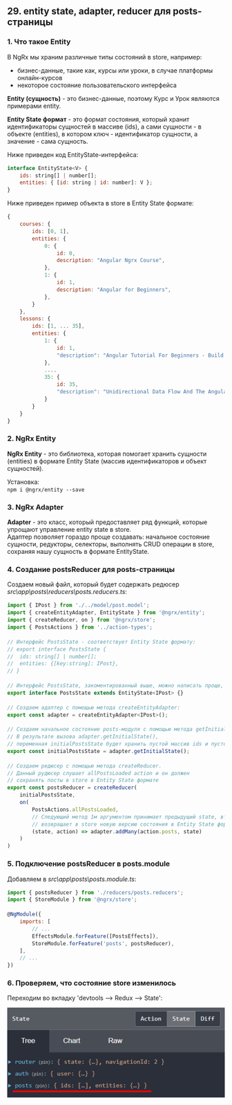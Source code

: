 ## 29. entity state, adapter, reducer для posts-страницы

### 1. Что такое Entity

В NgRx мы храним различные типы состояний в store, например:
- бизнес-данные, такие как, курсы или уроки, в случае платформы онлайн-курсов
- некоторое состояние пользовательского интерфейса

**Entity (сущность)** - это бизнес-данные, поэтому Курс и Урок являются примерами entity.

**Entity State формат** - это формат состояния, который хранит идентификаторы сущностей в массиве (ids), а сами сущности - в объекте (entities), в котором ключ - идентификатор сущности, а значение - сама сущность.   

Ниже приведен код EntityState-интерфейса:
```js
interface EntityState<V> {
	ids: string[] | number[];
	entities: { [id: string | id: number]: V };
}
```

Ниже приведен пример объекта в store в Entity State формате:
```js
{
	courses: {
		ids: [0, 1],
		entities: {
			0: {
				id: 0,
				description: "Angular Ngrx Course",                   
			},
			1: {
				id: 1,
				description: "Angular for Beginners",                                          
			},
		}
	},
	lessons: {
		ids: [1, ... 35],
		entities: {
			1: {
				id: 1,
				"description": "Angular Tutorial For Beginners - Build Your First App - Hello World Step By Step",
			},
			....
			35: {
				id: 35,
				"description": "Unidirectional Data Flow And The Angular Development Mode",
			}
		}
	}
}
```

### 2. NgRx Entity

**NgRx Entity** - это библиотека, которая помогает хранить сущности (entities) в формате Entity State (массив идентификаторов и объект сущностей). 

Установка:    
`npm i @ngrx/entity --save`

### 3. NgRx Adapter

**Adapter** - это класс, который предоставляет ряд функций, которые упрощают управление entity state в store.   
Адаптер позволяет гораздо проще создавать: начальное состояние сущности, редукторы, селекторы, выполнять CRUD операции в store, сохраняя нашу сущность в формате EntityState.

### 4. Создание postsReducer для posts-страницы

Создаем новый файл, который будет содержать редюсер *src\app\posts\reducers\posts.reducers.ts*:
```js
import { IPost } from './../model/post.model';
import { createEntityAdapter, EntityState } from '@ngrx/entity';
import { createReducer, on } from '@ngrx/store';
import { PostsActions } from '../action-types';

// Интерфейс PostsState - соответствует Entity State формату:
// export interface PostsState {
// 	ids: string[] | number[];
// 	entities: {[key:string]: IPost},
// }

// Интерфейс PostsState, закоментированный выше, можно написать проще, используя класс EntityState:
export interface PostsState extends EntityState<IPost> {}

// Создаем адаптер с помощью метода createEntityAdapter:
export const adapter = createEntityAdapter<IPost>();

// Создаем начальное состояние posts-модуля с помощью метода getInitialState.
// В результате вызова adapter.getInitialState(),
// переменная initialPostsState будет хранить пустой массив ids и пустой объект entities
export const initialPostsState = adapter.getInitialState();

// Создаем редюсер с помощью метода createReducer.
// Данный рудюсер слушает allPostsLoaded action и он должен
// сохранять посты в store в Entity State формате
export const postsReducer = createReducer(
	initialPostsState,
	on(
		PostsActions.allPostsLoaded,
		// Следующий метод 1м аргументом принимает предыдущий state, вторым - action,
		// возвращает в store новую версию состояния в Entity State формате:
		(state, action) => adapter.addMany(action.posts, state) 
	)
)
```

### 5. Подключение postsReducer в posts.module 

Добавляем в *src\app\posts\posts.module.ts*:
```js
import { postsReducer } from './reducers/posts.reducers';
import { StoreModule } from '@ngrx/store';

@NgModule({
	imports: [
		// ...
		EffectsModule.forFeature([PostsEffects]),
		StoreModule.forFeature('posts', postsReducer),
	],
	// ...
})
```

### 6. Проверяем, что состояние store изменилось

Переходим во вкладку 'devtools --> Redux --> State':    

![](./img/29.1.png)

